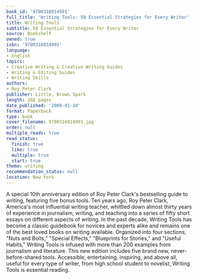 ```yaml
---
book_id: '9780316014991'
full_title: 'Writing Tools: 50 Essential Strategies for Every Writer'
title: Writing Tools
subtitle: 50 Essential Strategies for Every Writer
source: Bookshelf
owned: true
isbn: '9780316014991'
language:
- English
topics:
- Creative Writing & Creative Writing Guides
- Writing & Editing Guides
- Writing Skills
authors:
- Roy Peter Clark
publisher: Little, Brown Spark
length: 288 pages
date_published: '2008-01-10'
format: Paperback
type: book
cover_filename: 9780316014991.jpg
order: null
multiple_reads: true
read_status:
  finish: true
  like: true
  multiple: true
  start: true
theme: writing
recommendation_status: null
location: New York
---
```

A special 10th anniversary edition of Roy Peter Clark's bestselling guide to writing, featuring five bonus tools.
Ten years ago, Roy Peter Clark, America's most influential writing teacher, whittled down almost thirty years of experience in journalism, writing, and teaching into a series of fifty short essays on different aspects of writing. In the past decade, Writing Tools has become a classic guidebook for novices and experts alike and remains one of the best loved books on writing available.
Organized into four sections, "Nuts and Bolts," "Special Effects," "Blueprints for Stories," and "Useful Habits," Writing Tools is infused with more than 200 examples from journalism and literature. This new edition includes five brand new, never-before-shared tools.
Accessible, entertaining, inspiring, and above all, useful for every type of writer, from high school student to novelist, Writing Tools is essential reading.
